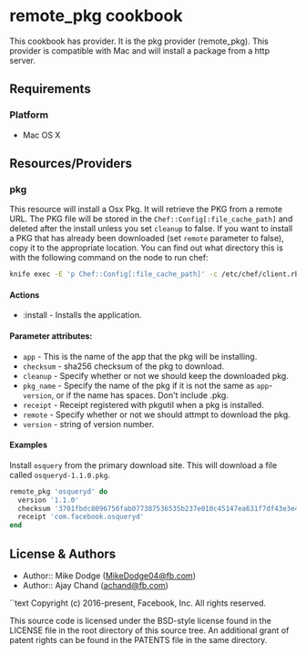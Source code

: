 remote_pkg cookbook
============
This cookbook has provider. It is the pkg provider (remote_pkg).  This provider is compatible with Mac and will install a package from a http server. 

Requirements
------------
### Platform
- Mac OS X

Resources/Providers
-------------------
### pkg

This resource will install a Osx Pkg. It will retrieve the PKG from a remote URL. The PKG file will be stored in the `Chef::Config[:file_cache_path]` and deleted after the install unless you set `cleanup` to false. If you want to install a PKG that has already been downloaded (set `remote` parameter to false), copy it to the appropriate location. You can find out what directory this is with the following command on the node to run chef:

```bash
knife exec -E 'p Chef::Config[:file_cache_path]' -c /etc/chef/client.rb
```

#### Actions
- :install - Installs the application.

#### Parameter attributes:
- `app` - This is the name of the app that the pkg will be installing.
- `checksum` - sha256 checksum of the pkg to download.
- `cleanup` - Specify whether or not we should keep the downloaded pkg.
- `pkg_name` - Specify the name of the pkg if it is not the same as `app`-`version`, or if the name has spaces. Don't include .pkg.
- `receipt` - Receipt registered with pkgutil when a pkg is installed.
- `remote` - Specify whether or not we should attmpt to download the pkg.
- `version` - string of version number.

#### Examples
Install `osquery` from the primary download site. This will download a file called `osqueryd-1.1.0.pkg`.

```ruby
remote_pkg 'osqueryd' do
  version '1.1.0'
  checksum '3701fbdc8096756fab077387536535b237e010c45147ea631f7df43e3e4904e0'
  receipt 'com.facebook.osqueryd'
end
```

License & Authors
-----------------
- Author:: Mike Dodge (MikeDodge04@fb.com)
- Author:: Ajay Chand (achand@fb.com)

``text
Copyright (c) 2016-present, Facebook, Inc.
All rights reserved.

This source code is licensed under the BSD-style license found in the
LICENSE file in the root directory of this source tree. An additional grant
of patent rights can be found in the PATENTS file in the same directory.
```
